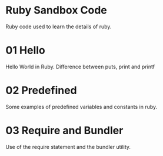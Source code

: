 Ruby Sandbox Code
=================

Ruby code used to learn the details of ruby.


# 01 Hello
Hello World in Ruby. Difference between puts, print and printf

# 02 Predefined
Some examples of predefined variables and constants in ruby.

# 03 Require and Bundler
Use of the require statement and the bundler utility.

